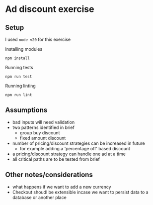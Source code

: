 # Ad discount exercise

## Setup

I used `node v20` for this exercise

Installing modules
```
npm install
```

Running tests
```
npm run test
```

Running linting
```
npm run lint
```

## Assumptions

- bad inputs will need validation
- two patterns identified in brief
  - group buy discount
  - fixed amount discount
- number of pricing/discount strategies can be increased in future
  - for example adding a 'percentage off' based discount 
- a pricing/discount strategy can handle one ad at a time
- all critical paths are to be tested from brief

## Other notes/considerations
- what happens if we want to add a new currency
- Checkout shoudl be extensible incase we want to persist data to a database or another place
